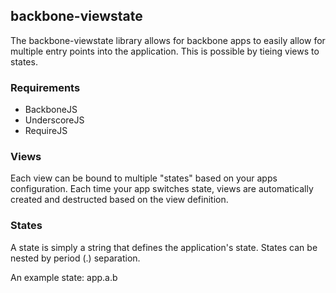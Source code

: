 ## backbone-viewstate

The backbone-viewstate library allows for backbone apps to easily allow for multiple
entry points into the application.  This is possible by tieing views to states.  

### Requirements
* BackboneJS
* UnderscoreJS
* RequireJS

### Views

Each view can be bound to multiple "states" based on your apps configuration.  Each
time your app switches state, views are automatically created and destructed based on
the view definition.

### States

A state is simply a string that defines the application's state.  States can be
nested by period (.) separation.

An example state: app.a.b
